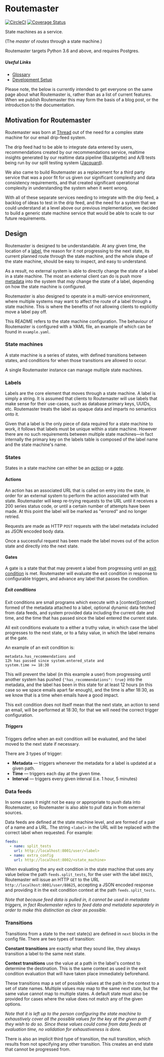 # Routemaster

[![CircleCI](https://circleci.com/gh/thread/routemaster.svg?style=shield&circle-token=3973777302b4f7f00f5b9eb1c07e3c681ea94f35)](https://circleci.com/gh/thread/routemaster) [![Coverage Status](https://coveralls.io/repos/github/thread/routemaster/badge.svg?branch=master)](https://coveralls.io/github/thread/routemaster?branch=master)

State machines as a service.

(The _master_ of _routes_ through a state machine.)

Routemaster targets Python 3.6 and above, and requires Postgres.


##### Useful Links

 - [Glossary](docs/glossary.md)
 - [Development Setup](docs/getting_started.md)


Please note, the below is currently intended to get everyone on the same page
about what Routemaster is, rather than as a list of current features. When we
publish Routemaster this may form the basis of a blog post, or the introduction
to the documentation.


## Motivation for Routemaster

Routemaster was born at [Thread](https://www.thread.com/) out of the need for a
complex state machine for our email drip-feed system.

The drip feed had to be able to integrate data entered by users, recommendations
created by our recommendations service, realtime insights generated by our
realtime data pipeline (Bazalgette) and A/B tests being run by our split testing
system ([Jacquard](https://github.com/prophile/jacquard)).

We also came to build Routemaster as a replacement for a third party service
that was a poor fit for us given our significant complexity and data consistency
requirements, and that created significant operational complexity in
understanding the system when it went wrong.

With all of these separate services needing to integrate with the drip feed, a
backlog of ideas to test in the drip feed, and the need for a system that we
could understand at a level above our previous implementation, we decided to
build a generic state machine service that would be able to scale to our future
requirements.


## Design

Routemaster is designed to be understandable. At any given time, the location of
a [label][label], the reason for it not progressing to the next state, its
current planned route through the state machine, and the whole shape of the
state machine, should be easy to inspect, and easy to understand.

As a result, no external system is able to directly change the state of a label
in a state machine. The most an external client can do is push more
[metadata][metadata] into the system that _may_ change the state of a label,
depending on how the state machine is configured.

Routemaster is also designed to operate in a multi-service environment, where
multiple systems may want to affect the route of a label through a state
machine. This is where the benefits of not allowing clients to explicitly move a
label pay off.

This README refers to the state machine configuration. The behaviour of
Routemaster is configured with a YAML file, an example of which can be found in
`example.yaml`.


### State machines

A state machine is a series of states, with defined transitions between states,
and conditions for when those transitions are allowed to occur.

A single Routemaster instance can manage multiple state machines.


### Labels

Labels are the core element that moves through a state machine. A label is
simply a string. It is assumed that clients to Routemaster will use labels that
make sense for their use-cases, such as database primary keys, UUIDs, etc.
Routemaster treats the label as opaque data and imparts no semantics onto it.

Given that a label is the only piece of data required for a state machine to
work, it follows that labels must be unique within a state machine. However
there are no such requirements between multiple state machines—in fact
internally the primary key on the labels table is composed of the label name
and the state machine's name.


### States

States in a state machine can either be an [_action_][action] or a
[_gate_][gate].


#### Actions

An action has an associated URL that is called on entry into the state, in order
for an external system to perform the action associated with that state.
Routemaster will keep re-trying requests to the URL until it receives a 200
series status code, or until a certain number of attempts have been made. At
this point the label will be marked as "errored" and no longer retried.

Requests are made as HTTP `POST` requests with the label metadata included as
JSON encoded body data.

Once a successful request has been made the label moves out of the action state
and directly into the next state.


#### Gates

A gate is a state that that may prevent a label from progressing until an [exit
condition][exit-condition] is met. Routemaster will evaluate the exit condition
in response to configurable triggers, and advance any label that passes the
condition.


##### Exit conditions

Exit conditions are small programs which execute with a [context][context]
formed of the metadata attached to a label, optional dynamic data fetched from
data feeds, and system provided data including the current date and time, and
the time that has passed since the label entered the current state.

All exit conditions evaluate to a either a truthy value, in which case the label
progresses to the next state, or to a falsy value, in which the label remains at
the gate.

An example of an exit condition is:

```
metadata.has_recommendations and
12h has passed since system.entered_state and
system.time >= 18:30
```

This will prevent the label (in this example a user) from progressing until
another system has pushed `{"has_recommendations": true}` into the metadata, and
the label has been in this state for at least 12 hours (in this case so we space
emails apart far enough), and the time is after 18:30, as we know that is a time
when emails have a good impact.

This exit condition does not itself mean that the next state, an action to send
an email, will be performed at 18:30, for that we will need the correct trigger
configuration.


##### Triggers

Triggers define when an exit condition will be evaluated, and the label moved to
the next state if necessary.

There are 3 types of trigger:

 - **Metadata** — triggers whenever the metadata for a label is updated at a given path.
 - **Time** — triggers each day at the given time.
 - **Interval** — triggers every given interval (i.e. 1 hour, 5 minutes)


### Data feeds

In some cases it might not be easy or appropriate to _push_ data into
Routemaster, so Routemaster is also able to _pull_ data in from external
sources.

Data feeds are defined at the state machine level, and are formed of a pair of a
name and a URL. The string `<label>` in the URL will be replaced with the
correct label when requested. For example:

```yaml
feeds:
  - name: split_tests
    url: http://localhost:8001/user/<label>
  - name: extra_config
    url: http://localhost:8002/<state_machine>
```

When evaluating the any exit condition in the state machine that uses any value
below the path `feeds.split_tests`, for the user with the label `88625`,
Routemaster will issue an HTTP `GET` to the URL
`http://localhost:8001/user/88625`, accepting a JSON encoded response and
providing it in the exit condition context at the path `feeds.split_tests`.

_Note that because feed data is pulled in, it cannot be used in metadata
triggers, in fact Routemaster refers to feed data and metadata separately in
order to make this distinction as clear as possible._


### Transitions

Transitions from a state to the next state(s) are defined in `next` blocks in
the config file. There are two types of transition:

**Constant transitions** are exactly what they sound like, they always
transition a label to the same next state.

**Context transitions** use the value at a path in the label's context to
determine the destination. This is the same context as used in the exit
condition evaluation that will have taken place immediately beforehand.

These transitions map a set of possible values at the path in the context to a
set of state names. Multiple values may map to the same next state, but the same
value cannot map to multiple states. A default state must also be provided for
cases where the value does not match any of the given options.

_Note that it is left up to the person configuring the state machine to
exhaustively cover all the possible values for the key at the given path if they
wish to do so. Since these values could come from data feeds at evaluation time,
no validation for exhaustiveness is done._

There is also an implicit third type of transition, the null transition, which
results from not specifying any other transition. This creates an end state that
cannot be progressed from.


[label]: docs/glossary.md#label
[metadata]: docs/glossary.md#metadata
[action]: docs/glossary.md#action
[gate]: docs/glossary.md#gate
[exit-condition]: docs/glossary.md#exit-condition
